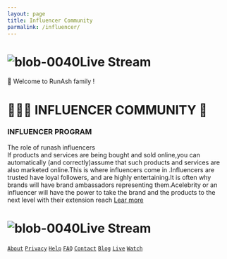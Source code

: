 ```yaml
--- 
layout: page 
title: Influencer Community 
parmalink: /influencer/ 
--- 
```

# ![blob-0040](https://user-images.githubusercontent.com/61916324/132724592-e5bef25e-36d9-4da8-bbc6-84a24183c8e2.png)Live Stream


👏 Welcome to RunAsh family !
# 🧑‍🤝‍🧑 INFLUENCER COMMUNITY 👫
### INFLUENCER PROGRAM
The role of runash influencers <br>
If products and services are being bought and sold online,you can automatically (and correctly)assume that such products and services are also marketed online.This is where influencers come in .Influencers are trusted have loyal followers, and are highly entertaining.It is often why brands will have brand ambassadors representing them.Acelebrity or an influencer will have the power to take the brand and the products to the next level with their extension reach 
[Lear more](https://influencermarketinghub.com)
















# ![blob-0040](https://user-images.githubusercontent.com/61916324/132724592-e5bef25e-36d9-4da8-bbc6-84a24183c8e2.png)Live Stream 
[``About``](https://#about) [``Privacy``](https://) [``Help``](https://) [``FAQ``](https://) [``Contact``](https://) [``Blog``](https://) [``Live``](https://) [``Watch``](https://)
